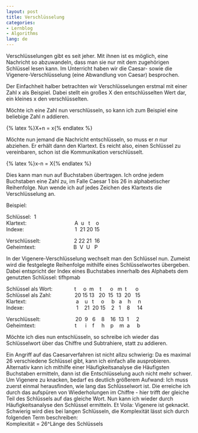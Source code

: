 ```yaml
---
layout: post
title: Verschlüsselung
categories:
- Lernblog
- Algorithms
lang: de
---
```

Verschlüsselungen gibt es seit jeher. Mit ihnen ist es möglich, eine Nachricht so abzuwandeln, dass man sie nur mit dem zugehörigen Schlüssel lesen kann. Im Unterricht haben wir die Caesar- sowie die Vigenere-Verschlüsselung (eine Abwandlung von Caesar) besprochen.

Der Einfachheit halber betrachten wir Verschlüsselungen erstmal mit einer Zahl x als Beispiel. Dabei stellt ein großes X den entschlüsselten Wert dar, ein kleines x den verschlüsselten.

Möchte ich eine Zahl nun verschlüsseln, so kann ich zum Beispiel eine beliebige Zahl _n_ addieren.

{% latex %}X+n = x{% endlatex %}

Möchte nun jemand die Nachricht entschlüsseln, so muss er _n_ nur abziehen. Er erhält dann den Klartext. Es reicht also, einen Schlüssel zu vereinbaren, schon ist die Kommunikation verschlüsselt.

{% latex %}x-n = X{% endlatex %}

Dies kann man nun auf Buchstaben übertragen. Ich ordne jedem Buchstaben eine Zahl zu, im Falle Caesar 1 bis 26 in alphabetischer Reihenfolge. Nun wende ich auf jedes Zeichen des Klartexts die Verschlüsselung an.

Beispiel:

Schlüssel:  1  
Klartext:                                 A  u   t    o  
Indexe:                                   1  21 20 15

Verschlüsselt:                       2 22 21  16  
Geheimtext:                          B  V  U   P

In der Vigenere-Verschlüsselung wechselt man den Schlüssel nun. Zumeist wird die festgelegte Reihenfolge mithilfe eines Schlüsselwortes übergeben. Dabei entspricht der Index eines Buchstabes innerhalb des Alphabets dem genutzten Schlüssel: tifhpmab

Schlüssel als Wort:               t     o  m    t      o   m  t      o  
Schlüssel als Zahl:                20 15 13   20  15  13  20   15  
Klartext:                                  a    u   t     o     b   a    h     n  
Indexe:                                    1    21  20 15    2   1    8     14

Verschlüsselt:                        20  9   6    8    16  13  1     2  
Geheimtext:                           t      i    f     h    p    m  a     b

Möchte ich dies nun entschlüsseln, so schreibe ich wieder das Schlüsselwort über das Chiffre und Subtrahiere, statt zu addieren.

Ein Angriff auf das Caesarverfahren ist nicht allzu schwierig: Da es maximal 26 verschiedene Schlüssel gibt, kann ich einfach alle ausprobieren. Alternativ kann ich mithilfe einer Häufigkeitsanalyse die Häufigsten Buchstaben ermitteln, dann ist die Entschlüsselung auch nicht mehr schwer.  
Um Vigenere zu knacken, bedarf es deutlich größerem Aufwand: Ich muss zuerst einmal herausfinden, wie lang das Schlüsselwort ist. Die erreiche ich durch das aufspüren von Wiederholungen im Chiffre - hier trifft der gleiche Teil des Schlüssels auf das gleiche Wort. Nun kann ich wieder durch Häufigkeitsanalyse den Schlüssel ermitteln. Et Voila: Vigenere ist geknackt. Schwierig wird dies bei langen Schlüsseln, die Komplexität lässt sich durch folgenden Term beschreiben:  
Komplexität = 26^Länge des Schlüssels
